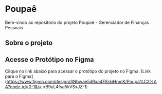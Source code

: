 # Poupaê
Bem-vindo ao repositório do projeto Poupaê - Gerenciador de Finanças Pessoais

## Sobre o projeto



## Acesse o Protótipo no Figma

Clique no link abaixo para acessar o protótipo do projeto no Figma:
[Link para o Figma](https://www.figma.com/design/SNbwae5dRxa4F8iikiHnmK/Poupa%C3%AA?node-id=0-1&t=
xB9uL4fsa5kVSxJZ-1)

